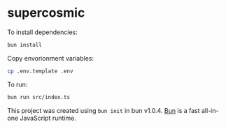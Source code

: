 # supercosmic

To install dependencies:

```bash
bun install
```

Copy envorionment variables:

```bash
cp .env.template .env
```

To run:

```bash
bun run src/index.ts
```

This project was created using `bun init` in bun v1.0.4. [Bun](https://bun.sh) is a fast all-in-one JavaScript runtime.
